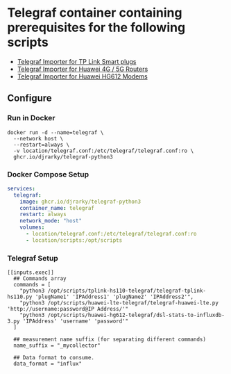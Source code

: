 # Telegraf container containing prerequisites for the following scripts
- [Telegraf Importer for TP Link Smart plugs](https://github.com/djrarky/tplink-hs110-telegraf)
- [Telegraf Importer for Huawei 4G / 5G Routers](https://github.com/djrarky/huawei-lte-telegraf)
- [Telegraf Importer for Huawei HG612 Modems](https://github.com/djrarky/huawei-hg612-telegraf)

## Configure
### Run in Docker
```
docker run -d --name=telegraf \
  --network host \
  --restart=always \
  -v location/telegraf.conf:/etc/telegraf/telegraf.conf:ro \
  ghcr.io/djrarky/telegraf-python3
```
### Docker Compose Setup
~~~yml
services:
  telegraf:
    image: ghcr.io/djrarky/telegraf-python3
    container_name: telegraf
    restart: always
    network_mode: "host"
    volumes:
      - location/telegraf.conf:/etc/telegraf/telegraf.conf:ro
      - location/scripts:/opt/scripts
~~~
### Telegraf Setup
```
[[inputs.exec]]
  ## Commands array
  commands = [
    "python3 /opt/scripts/tplink-hs110-telegraf/telegraf-tplink-hs110.py 'plugName1' 'IPAddress1' 'plugName2' 'IPAddress2'",
    "python3 /opt/scripts/huawei-lte-telegraf/telegraf-huawei-lte.py 'http://username:password@IP Address/'"
    "python3 /opt/scripts/huawei-hg612-telegraf/dsl-stats-to-influxdb-3.py 'IPAddress' 'username' 'password'"
  ]

  ## measurement name suffix (for separating different commands)
  name_suffix = "_mycollector"

  ## Data format to consume.
  data_format = "influx"
```
